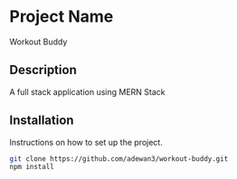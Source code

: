 # Project Name

Workout Buddy

## Description

A full stack application using MERN Stack

## Installation

Instructions on how to set up the project.

```bash
git clone https://github.com/adewan3/workout-buddy.git
npm install
```
